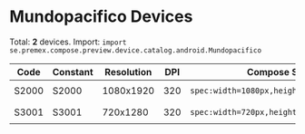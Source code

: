# Mundopacifico Devices

Total: **2** devices. Import: `import se.premex.compose.preview.device.catalog.android.Mundopacifico`

| Code | Constant | Resolution | DPI | Compose Spec | Preview Usage |
|------|----------|------------|-----|-------------|---------------|
| S2000 | S2000 | 1080x1920 | 320 | `spec:width=1080px,height=1920px,dpi=320` | `@Preview(device = Mundopacifico.S2000)` |
| S3001 | S3001 | 720x1280 | 320 | `spec:width=720px,height=1280px,dpi=320` | `@Preview(device = Mundopacifico.S3001)` |

<!-- Generated automatically. Do not edit manually. -->
